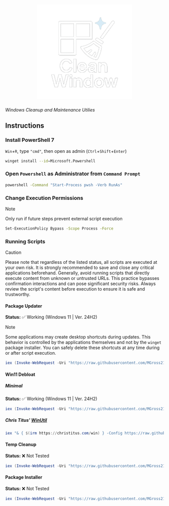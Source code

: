 <div align="center">
    <h1><img src="assets/clean-window-logo.png" alt="Clean Window" width="300px"></h1>
</div>

*Windows Cleanup and Maintenance Utilies*

## Instructions

### Install PowerShell 7

`Win`+`R`, type `"cmd"`, then open as admin (`Ctrl`+`Shift`+`Enter`)

```bash
winget install --id=Microsoft.Powershell
```

### Open `Powershell` as Administrator from `Command Prompt`

```bash
powershell -Command "Start-Process pwsh -Verb RunAs"
```

### Change Execution Permissions

> [!Note]
> Only run if future steps prevent external script execution

```bash
Set-ExecutionPolicy Bypass -Scope Process -Force
```

### Running Scripts

> [!Caution]  
> Please note that regardless of the listed status, all scripts are executed at your own risk. It is strongly recommended to save and close any critical applications beforehand. Generally, avoid running scripts that directly execute content from unknown or untrusted URLs. This practice bypasses confirmation interactions and can pose significant security risks. Always review the script's content before execution to ensure it is safe and trustworthy.

#### Package Updater

**Status:** ✅ Working  (Windows 11 | Ver. 24H2)

> [!Note]
> Some applications may create desktop shortcuts during updates. This behavior is controlled by the applications themselves and not by the `winget` package installer. You can safely delete these shortcuts at any time during or after script execution.

```powershell
iex (Invoke-WebRequest -Uri "https://raw.githubusercontent.com/MGross21/clean-window/main/package_update.ps1").Content
```

#### Win11 Debloat

##### Minimal

**Status:** ✅ Working (Windows 11 | Ver. 24H2)

```powershell
iex (Invoke-WebRequest -Uri "https://raw.githubusercontent.com/MGross21/clean-window/main/win11_debloat.ps1").Content
```

##### Chris Titus' [WinUtil](https://github.com/ChrisTitusTech/winutil)

```powershell
iex "& { $(irm https://christitus.com/win) } -Config https://raw.githubusercontent.com/MGross21/clean-window/main/config/winutil_config.json -Run"
```

#### Temp Cleanup

**Status:** ❌ Not Tested  

```powershell
iex (Invoke-WebRequest -Uri "https://raw.githubusercontent.com/MGross21/clean-window/main/temp_cleanup.ps1").Content
```

#### Package Installer

**Status:** ❌ Not Tested  

```powershell
iex (Invoke-WebRequest -Uri "https://raw.githubusercontent.com/MGross21/clean-window/main/package_install.ps1").Content
```
